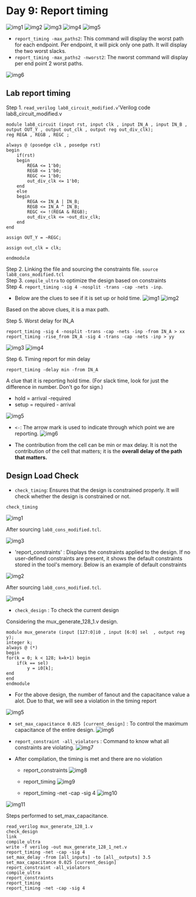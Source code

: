 # Day 9: Report timing
![img1](https://github.com/Dhruvid98/SFAL-VSD-SoC-Design/blob/main/Day%209/Images/report_timing/img1.png)
![img2](https://github.com/Dhruvid98/SFAL-VSD-SoC-Design/blob/main/Day%209/Images/report_timing/img2.png)
![img3](https://github.com/Dhruvid98/SFAL-VSD-SoC-Design/blob/main/Day%209/Images/report_timing/img3.png)
![img4](https://github.com/Dhruvid98/SFAL-VSD-SoC-Design/blob/main/Day%209/Images/report_timing/img4.png)
![img5](https://github.com/Dhruvid98/SFAL-VSD-SoC-Design/blob/main/Day%209/Images/report_timing/img5.png)

* `report_timing -max_paths2`: This command will display the worst path for each endpoint. Per endpoint, it will pick only one path. It will display the two worst slacks.
* `report_timing -max_paths2 -nworst2`: The nworst command will display per end point 2 worst paths. 

![img6](https://github.com/Dhruvid98/SFAL-VSD-SoC-Design/blob/main/Day%209/Images/report_timing/img6.png)

## Lab report timing
Step 1. `read_verilog lab8_circuit_modified.v`'Verilog code lab8_circuit_modified.v 
```
module lab8_circuit (input rst, input clk , input IN_A , input IN_B , output OUT_Y , output out_clk , output reg out_div_clk);
reg REGA , REGB , REGC ; 

always @ (posedge clk , posedge rst)
begin
	if(rst)
	begin
		REGA <= 1'b0;
		REGB <= 1'b0;
		REGC <= 1'b0;
		out_div_clk <= 1'b0;
	end
	else
	begin
		REGA <= IN_A | IN_B;
		REGB <= IN_A ^ IN_B;
		REGC <= !(REGA & REGB);
		out_div_clk <= ~out_div_clk; 
	end
end

assign OUT_Y = ~REGC;

assign out_clk = clk;

endmodule
```

Step 2. Linking the file and sourcing the constraints file. `source lab8_cons_modified.tcl`  
Step 3. `compile_ultra` to optimize the design based on constraints   
Step 4. `report_timing -sig 4 -nosplit -trans -cap -nets -inp`.   
* Below are the clues to see if it is set up or hold time. 
![img1](https://github.com/Dhruvid98/SFAL-VSD-SoC-Design/blob/main/Day%209/Images/Lab/img1.png)
![img2](https://github.com/Dhruvid98/SFAL-VSD-SoC-Design/blob/main/Day%209/Images/Lab/img2.png)

Based on the above clues, it is a max path. 

Step 5. Worst delay for IN_A
```
report_timing -sig 4 -nosplit -trans -cap -nets -inp -from IN_A > xx
report_timing -rise_from IN_A -sig 4 -trans -cap -nets -inp > yy
```
![img3](https://github.com/Dhruvid98/SFAL-VSD-SoC-Design/blob/main/Day%209/Images/Lab/img3.png)
![img4](https://github.com/Dhruvid98/SFAL-VSD-SoC-Design/blob/main/Day%209/Images/Lab/img4.png)

Step 6. Timing report for min delay
```
report_timing -delay min -from IN_A
```
A clue that it is reporting hold time. (For slack time, look for just the difference in number. Don't go for sign.)
* hold = arrival -required
* setup = required - arrival 

![img5](https://github.com/Dhruvid98/SFAL-VSD-SoC-Design/blob/main/Day%209/Images/Lab/img5.png)

* `<-`: The arrow mark is used to indicate through which point we are reporting. 
![img6](https://github.com/Dhruvid98/SFAL-VSD-SoC-Design/blob/main/Day%209/Images/Lab/img6.png)

* The contribution from the cell can be min or max delay. It is not the contribution of the cell that matters; it is the **overall delay of the path that matters.**

## Design Load Check

* `check_timing`: Ensures that the design is constrained properly. It will check whether the design is constrained or not.
```
check_timing
```
![img1](https://github.com/Dhruvid98/SFAL-VSD-SoC-Design/blob/main/Day%209/Images/check_time_design/img1.png)

After sourcing `lab8_cons_modified.tcl`. 

![img3](https://github.com/Dhruvid98/SFAL-VSD-SoC-Design/blob/main/Day%209/Images/check_time_design/img3.png)

* 'report_constraints' : Displays the constraints applied to the design. If no user-defined constraints are present, it shows the default constraints stored in the tool's memory. Below is an example of default constraints

![img2](https://github.com/Dhruvid98/SFAL-VSD-SoC-Design/blob/main/Day%209/Images/check_time_design/img2.png)

After sourcing `lab8_cons_modified.tcl`.

![img4](https://github.com/Dhruvid98/SFAL-VSD-SoC-Design/blob/main/Day%209/Images/check_time_design/img4.png)
* `check_design` : To check the current design

Considering the mux_generate_128_1.v design. 
```
module mux_generate (input [127:0]i0 , input [6:0] sel  , output reg y);
integer k;
always @ (*)
begin
for(k = 0; k < 128; k=k+1) begin
	if(k == sel)
		y = i0[k];
end
end
endmodule
```


* For the above design, the number of fanout and the capacitance value a alot. Due to that, we will see a violation in the timing report 

![img5](https://github.com/Dhruvid98/SFAL-VSD-SoC-Design/blob/main/Day%209/Images/check_time_design/img5.png)

* `set_max_capacitance 0.025 [current_design]` : To control the maximum capacitance of the entire design.
![img6](https://github.com/Dhruvid98/SFAL-VSD-SoC-Design/blob/main/Day%209/Images/check_time_design/img6.png)

* `report_constraint -all_violators` : Command to know what all constraints are violating. 
![img7](https://github.com/Dhruvid98/SFAL-VSD-SoC-Design/blob/main/Day%209/Images/check_time_design/img7.png)

* After compilation, the timing is met and there are no violation 
  - report_constraints 
![img8](https://github.com/Dhruvid98/SFAL-VSD-SoC-Design/blob/main/Day%209/Images/check_time_design/img8.png)

  - report_timing 
![img9](https://github.com/Dhruvid98/SFAL-VSD-SoC-Design/blob/main/Day%209/Images/check_time_design/img9.png)

  - report_timing -net -cap -sig 4
![img10](https://github.com/Dhruvid98/SFAL-VSD-SoC-Design/blob/main/Day%209/Images/check_time_design/img10.png)

![img11](https://github.com/Dhruvid98/SFAL-VSD-SoC-Design/blob/main/Day%209/Images/check_time_design/img11.png)

Steps performed to set_max_capacitance. 
```
read_verilog mux_generate_128_1.v
check_design
link
compile_ultra
write -f verilog -out mux_generate_128_1_net.v
report_timing -net -cap -sig 4
set_max_delay -from [all_inputs] -to [all__outputs] 3.5
set_max_capacitance 0.025 [current_design]
report_constraint -all_violators
compile_ultra
report_constraints
report_timing
report_timing -net -cap -sig 4
```
